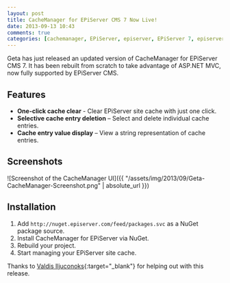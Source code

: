```yaml
---
layout: post
title: CacheManager for EPiServer CMS 7 Now Live!
date: 2013-09-13 10:43
comments: true
categories: [cachemanager, EPiServer, episerver, EPiServer 7, episerver 7, nuget, Web Development]
---
```

Geta has just released an updated version of CacheManager for EPiServer CMS 7. It has been rebuilt from scratch to take advantage of ASP.NET MVC, now fully supported by EPiServer CMS.

## Features

* **One-click cache clear** - Clear EPiServer site cache with just one click.
* **Selective cache entry deletion** – Select and delete individual cache entries.
* **Cache entry value display** – View a string representation of cache entries.

<!--more-->

## Screenshots

![Screenshot of the CacheManager UI]({{ "/assets/img/2013/09/Geta-CacheManager-Screenshot.png" | absolute_url }})

## Installation

1. Add `http://nuget.episerver.com/feed/packages.svc` as a NuGet package source.
2. Install CacheManager for EPiServer via NuGet.
3. Rebuild your project.
4. Start managing your EPiServer site cache.

Thanks to [Valdis Iljuconoks](http://world.episerver.com/System/Users-and-profiles/Community-Profile-Card/Valdis%20Iljuconoks/){:target="_blank"} for helping out with this release.

